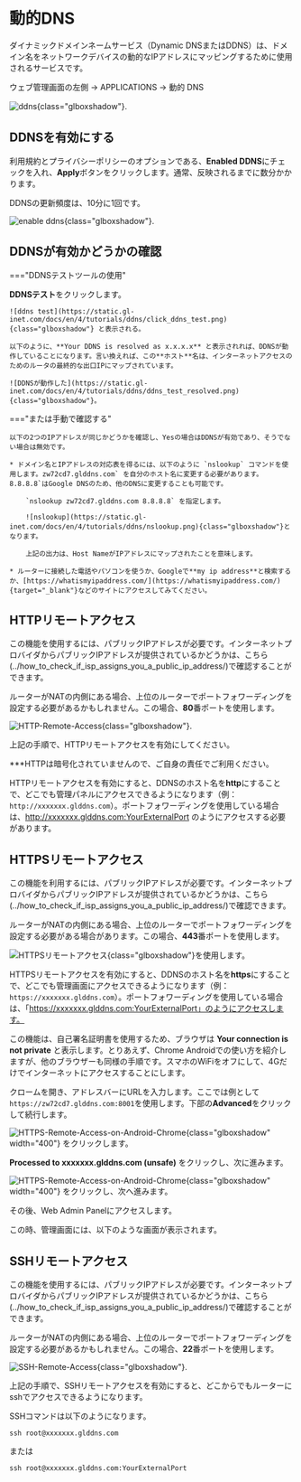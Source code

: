# 動的DNS

ダイナミックドメインネームサービス（Dynamic DNSまたはDDNS）は、ドメイン名をネットワークデバイスの動的なIPアドレスにマッピングするために使用されるサービスです。

ウェブ管理画面の左側 -> APPLICATIONS -> 動的 DNS

![ddns](https://static.gl-inet.com/docs/en/4/tutorials/ddns/ddns.png){class="glboxshadow"}.
　　　　　　　　　　　　　　
## DDNSを有効にする

利用規約とプライバシーポリシーのオプションである、**Enabled DDNS**にチェックを入れ、**Apply**ボタンをクリックします。通常、反映されるまでに数分かかります。

DDNSの更新頻度は、10分に1回です。

![enable ddns](https://static.gl-inet.com/docs/en/4/tutorials/ddns/enable_ddns.png){class="glboxshadow"}.

## DDNSが有効かどうかの確認

==="DDNSテストツールの使用"

   **DDNSテスト**をクリックします。

    ![ddns test](https://static.gl-inet.com/docs/en/4/tutorials/ddns/click_ddns_test.png){class="glboxshadow"} と表示される。

    以下のように、**Your DDNS is resolved as x.x.x.x** と表示されれば、DDNSが動作していることになります。言い換えれば、この**ホスト**名は、インターネットアクセスのためのルータの最終的な出口IPにマップされています。

    ![DDNSが動作した](https://static.gl-inet.com/docs/en/4/tutorials/ddns/ddns_test_resolved.png){class="glboxshadow"}。 
 ==="または手動で確認する"

    以下の2つのIPアドレスが同じかどうかを確認し、Yesの場合はDDNSが有効であり、そうでない場合は無効です。

    * ドメイン名とIPアドレスの対応表を得るには、以下のように `nslookup` コマンドを使用します。zw72cd7.glddns.com` を自分のホスト名に変更する必要があります。8.8.8.8`はGoogle DNSのため、他のDNSに変更することも可能です。

        `nslookup zw72cd7.glddns.com 8.8.8.8` を指定します。

        ![nslookup](https://static.gl-inet.com/docs/en/4/tutorials/ddns/nslookup.png){class="glboxshadow"}となります。

        上記の出力は、Host NameがIPアドレスにマップされたことを意味します。

    * ルーターに接続した電話やパソコンを使うか、Googleで**my ip address**と検索するか、[https://whatismyipaddress.com/](https://whatismyipaddress.com/){target="_blank"}などのサイトにアクセスしてみてください。

## HTTPリモートアクセス

この機能を使用するには、パブリックIPアドレスが必要です。インターネットプロバイダからパブリックIPアドレスが提供されているかどうかは、こちら(../how_to_check_if_isp_assigns_you_a_public_ip_address/)で確認することができます。

ルーターがNATの内側にある場合、上位のルーターでポートフォワーディングを設定する必要があるかもしれません。この場合、**80**番ポートを使用します。

![HTTP-Remote-Access](https://static.gl-inet.com/docs/en/4/tutorials/ddns/http_remote_access.png){class="glboxshadow"}.

上記の手順で、HTTPリモートアクセスを有効にしてください。

***HTTPは暗号化されていませんので、ご自身の責任でご利用ください。

HTTPリモートアクセスを有効にすると、DDNSのホスト名を**http**にすることで、どこでも管理パネルにアクセスできるようになります（例：`http://xxxxxxx.glddns.com`）。ポートフォワーディングを使用している場合は、http://xxxxxxx.glddns.com:YourExternalPort のようにアクセスする必要があります。

## HTTPSリモートアクセス

この機能を利用するには、パブリックIPアドレスが必要です。インターネットプロバイダからパブリックIPアドレスが提供されているかどうかは、こちら(../how_to_check_if_isp_assigns_you_a_public_ip_address/)で確認できます。

ルーターがNATの内側にある場合、上位のルーターでポートフォワーディングを設定する必要がある場合があります。この場合、**443**番ポートを使用します。

![HTTPSリモートアクセス](https://static.gl-inet.com/docs/en/4/tutorials/ddns/https_remote_access.png){class="glboxshadow"}を使用します。

HTTPSリモートアクセスを有効にすると、DDNSのホスト名を**https**にすることで、どこでも管理画面にアクセスできるようになります（例：`https://xxxxxxx.glddns.com`）。ポートフォワーディングを使用している場合は、「https://xxxxxxx.glddns.com:YourExternalPort」のようにアクセスします。

この機能は、自己署名証明書を使用するため、ブラウザは **Your connection is not private** と表示します。とりあえず、Chrome Androidでの使い方を紹介しますが、他のブラウザーも同様の手順です。スマホのWiFiをオフにして、4Gだけでインターネットにアクセスすることにします。

クロームを開き、アドレスバーにURLを入力します。ここでは例として`https://zw72cd7.glddns.com:8001`を使用します。下部の**Advanced**をクリックして続行します。

![HTTPS-Remote-Access-on-Android-Chrome](https://static.gl-inet.com/docs/en/4/tutorials/ddns/https_remote_access_android_chrome_1.png){class="glboxshadow" width="400"} をクリックします。

**Processed to xxxxxxx.glddns.com (unsafe)** をクリックし、次に進みます。

![HTTPS-Remote-Access-on-Android-Chrome](https://static.gl-inet.com/docs/en/4/tutorials/ddns/https_remote_access_android_chrome_2.png){class="glboxshadow" width="400"} をクリックし、次へ進みます。

その後、Web Admin Panelにアクセスします。

この時、管理画面には、以下のような画面が表示されます。

## SSHリモートアクセス

この機能を使用するには、パブリックIPアドレスが必要です。インターネットプロバイダからパブリックIPアドレスが提供されているかどうかは、こちら(../how_to_check_if_isp_assigns_you_a_public_ip_address/)で確認することができます。

ルーターがNATの内側にある場合、上位のルーターでポートフォワーディングを設定する必要があるかもしれません。この場合、**22**番ポートを使用します。

![SSH-Remote-Access](https://static.gl-inet.com/docs/en/4/tutorials/ddns/ssh_remote_access.png){class="glboxshadow"}.

上記の手順で、SSHリモートアクセスを有効にすると、どこからでもルーターにsshでアクセスできるようになります。

SSHコマンドは以下のようになります。

`ssh root@xxxxxxx.glddns.com`

または 

`ssh root@xxxxxxx.glddns.com:YourExternalPort`
